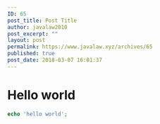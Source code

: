 ```yaml
---
ID: 65
post_title: Post Title
author: javalaw2010
post_excerpt: ""
layout: post
permalink: https://www.javalaw.xyz/archives/65
published: true
post_date: 2018-03-07 16:01:37
---
```

# Hello world
```php
echo 'hello world';
```
<!--stackedit_data:
eyJoaXN0b3J5IjpbLTEyOTA0MTY1MDJdfQ==
-->